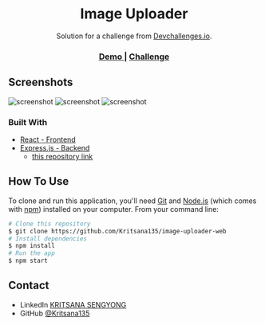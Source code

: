 <!-- Please update value in the {}  -->

<h1 align="center">Image Uploader</h1>

<div align="center">
   Solution for a challenge from  <a href="http://devchallenges.io" target="_blank">Devchallenges.io</a>.
</div>

<div align="center">
  <h3>
    <a href="https://image-uploader-web.vercel.app/">
      Demo
    </a>
    <span> | </span>
    <a href="https://devchallenges.io/challenges/O2iGT9yBd6xZBrOcVirx">
      Challenge
    </a>
  </h3>
</div>


<!-- OVERVIEW -->

## Screenshots

![screenshot](screenshots/image1.png)
![screenshot](screenshots/image2.png)
![screenshot](screenshots/image3.png)

### Built With

<!-- This section should list any major frameworks that you built your project using. Here are a few examples.-->
- [React - Frontend](https://reactjs.org/)
- [Express.js - Backend](https://expressjs.com/) 
	- [this repository link](https://github.com/Kritsana135/image-uploader-api)

## How To Use

<!-- Example: -->

To clone and run this application, you'll need [Git](https://git-scm.com) and [Node.js](https://nodejs.org/en/download/) (which comes with [npm](http://npmjs.com)) installed on your computer. From your command line:

```bash
# Clone this repository
$ git clone https://github.com/Kritsana135/image-uploader-web
# Install dependencies
$ npm install
# Run the app
$ npm start
```

## Contact

- LinkedIn  [KRITSANA SENGYONG](https://www.linkedin.com/in/kritsana-sengyong)
- GitHub [@Kritsana135](https://github.com/Kritsana135)
